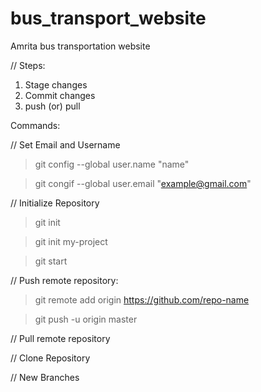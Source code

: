 # bus_transport_website
Amrita bus transportation website

// Steps:

1. Stage changes
2. Commit changes
3. push (or) pull


Commands:

// Set Email and Username
> git config --global user.name "name"

> git congif --global user.email "example@gmail.com"

// Initialize Repository
> git init 

> git init my-project

> git start

// Push remote repository:
> git remote add origin https://github.com/repo-name

> git push -u origin master

// Pull remote repository

// Clone Repository

// New Branches
